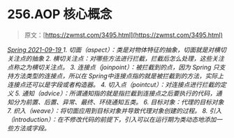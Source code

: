 <!--yml
category: 未分类
date: 0001-01-01 00:00:00
-->

# 256.AOP 核心概念

> 原文：[https://zwmst.com/3495.html](https://zwmst.com/3495.html)

   [ *Spring* ](https://zwmst.com/spring)*[ <time datetime="2021-09-19T20:38:58+08:00"> 2021-09-19 </time> ](https://zwmst.com/3495.html)  1.  切面（aspect）：类是对物体特征的抽象，切面就是对横切关注点的抽象
2.  横切关注点：对哪些方法进行拦截，拦截后怎么处理，这些关注点称之为横切关注点。
3.  连接点（joinpoint）：被拦截到的点，因为 Spring 只支持方法类型的连接点，所以在 Spring中连接点指的就是被拦截到的方法，实际上连接点还可以是字段或者构造器。
4.  切入点（pointcut）：对连接点进行拦截的定义
5.  通知（advice）：所谓通知指的就是指拦截到连接点之后要执行的代码，通知分为前置、后置、异常、最终、环绕通知五类。
6.  目标对象：代理的目标对象
7.  织入（weave）：将切面应用到目标对象并导致代理对象创建的过程。
8.  引入（introduction）：在不修改代码的前提下，引入可以在运行期为类动态地添加一些方法或字段。*